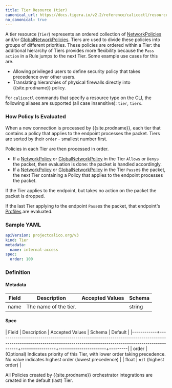 ```yaml
---
title: Tier Resource (tier)
canonical_url: https://docs.tigera.io/v2.2/reference/calicoctl/resources/tier
no_canonical: true
---
```


A tier resource (`Tier`) represents an ordered collection of [NetworkPolicies]({{site.baseurl}}/{{page.version}}/reference/calicoctl/resources/networkpolicy)
and/or [GlobalNetworkPolicies]({{site.baseurl}}/{{page.version}}/reference/calicoctl/resources/globalnetworkpolicy).
Tiers are used to divide these policies into groups of different priorities.  These policies
are ordered within a Tier: the additional hierarchy of Tiers provides more flexibility
because the `Pass` `action` in a Rule jumps to the next Tier.  Some example use cases for this are.
- Allowing privileged users to define security policy that takes precedence over other users.
- Translating hierarchies of physical firewalls directly into {{site.prodname}} policy.

For `calicoctl` commands that specify a resource type on the CLI, the following
aliases are supported (all case insensitive): `tier`, `tiers`.

### How Policy Is Evaluated

When a new connection is processed by {{site.prodname}}, each tier that contains a policy that applies to the endpoint processes the packet.
Tiers are sorted by their `order` - smallest number first.

Policies in each Tier are then processed in order.
- If a [NetworkPolicy]({{site.baseurl}}/{{page.version}}/reference/calicoctl/resources/networkpolicy) or [GlobalNetworkPolicy]({{site.baseurl}}/{{page.version}}/reference/calicoctl/resources/globalnetworkpolicy) in the Tier `Allow`s or `Deny`s the packet, then evaluation is done: the packet is handled accordingly.
- If a [NetworkPolicy]({{site.baseurl}}/{{page.version}}/reference/calicoctl/resources/networkpolicy) or [GlobalNetworkPolicy]({{site.baseurl}}/{{page.version}}/reference/calicoctl/resources/globalnetworkpolicy) in the Tier `Pass`es the packet, the next Tier containing a Policy that applies to the endpoint processes the packet.

If the Tier applies to the endpoint, but takes no action on the packet the packet is dropped.

If the last Tier applying to the endpoint `Pass`es the packet, that endpoint's [Profiles]({{site.baseurl}}/{{page.version}}/reference/calicoctl/resources/profile) are evaluated.

### Sample YAML

```yaml
apiVersion: projectcalico.org/v3
kind: Tier
metadata:
  name: internal-access
spec:
  order: 100

```

### Definition

#### Metadata

| Field | Description  | Accepted Values   | Schema |
|-------|--------------|-------------------|--------|
| name | The name of the tier.   |         | string |

#### Spec

| Field      | Description                                                                                                                                                         | Accepted Values | Schema                | Default |
|------------+---------------------------------------------------------------------------------------------------------------------------------------------------------------------+-----------------+-----------------------+---------|
| order      | (Optional) Indicates priority of this Tier, with lower order taking precedence.  No value indicates highest order (lowest precedence)                             |                 | float                 |   `nil` (highest order)   |

All Policies created by {{site.prodname}} orchestrator integrations are created in the default (last) Tier.
